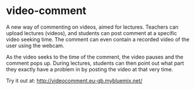 # video-comment

A new way of commenting on videos, aimed for lectures. Teachers can upload lectures (videos), and students can post comment at a specific video seeking time. The comment can even contain a recorded video of the user using the webcam.


As the video seeks to the time of the comment, the video pauses and the comment pops up. During lectures, students can then point out what part they exactly have a problem in by posting the video at that very time.


Try it out at: http://videocomment.eu-gb.mybluemix.net/

